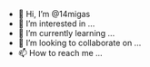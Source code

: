 - 👋 Hi, I’m @14migas
- 👀 I’m interested in ...
- 🌱 I’m currently learning ...
- 💞️ I’m looking to collaborate on ...
- 📫 How to reach me ...

<!---
14migas/14migas is a ✨ special ✨ repository because its `README.md` (this file) appears on your GitHub profile.
You can click the Preview link to take a look at your changes.
--->
